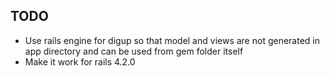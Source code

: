 ## TODO
- Use rails engine for digup so that model and views are not generated in app directory and can be used from gem folder itself
- Make it work for rails 4.2.0
